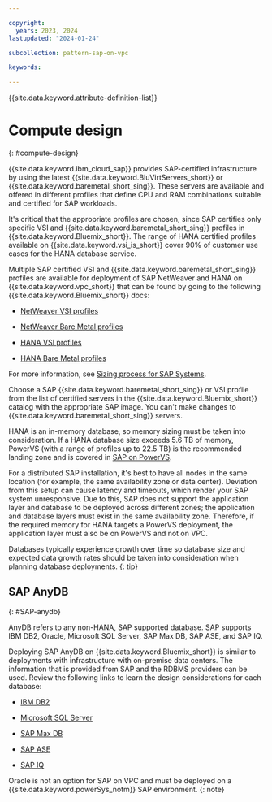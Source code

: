 ```yaml
---

copyright:
  years: 2023, 2024
lastupdated: "2024-01-24"

subcollection: pattern-sap-on-vpc

keywords:

---
```


{{site.data.keyword.attribute-definition-list}}

# Compute design
{: #compute-design}

{{site.data.keyword.ibm_cloud_sap}} provides SAP-certified infrastructure by using the latest {{site.data.keyword.BluVirtServers_short}} or {{site.data.keyword.baremetal_short_sing}}. These servers are available and offered in different profiles that define CPU and RAM combinations suitable and certified for SAP workloads.

It's critical that the appropriate profiles are chosen, since SAP certifies only specific VSI and {{site.data.keyword.baremetal_short_sing}} profiles in {{site.data.keyword.Bluemix_short}}. The range of HANA certified profiles available on {{site.data.keyword.vsi_is_short}} cover 90% of customer use cases for the HANA database service.

Multiple SAP certified VSI and {{site.data.keyword.baremetal_short_sing}} profiles are available for deployment of SAP NetWeaver and HANA on {{site.data.keyword.vpc_short}} that can be found by going to the following {{site.data.keyword.Bluemix_short}} docs:

- [NetWeaver VSI profiles](/docs/sap?topic=sap-nw-iaas-offerings-profiles-intel-vs-vpc)

- [NetWeaver Bare Metal profiles](/docs/sap?topic=sap-nw-iaas-offerings-profiles-intel-bm-vpc)

- [HANA VSI profiles](/docs/sap?topic=sap-hana-iaas-offerings-profiles-intel-vs-vpc)

- [HANA Bare Metal profiles](/docs/sap?topic=sap-hana-iaas-offerings-profiles-intel-bm-vpc)

For more information, see [Sizing process for SAP Systems](/docs/sap?topic=sap-sizing&interface=ui).

Choose a SAP {{site.data.keyword.baremetal_short_sing}} or VSI profile from the list of certified servers in the {{site.data.keyword.Bluemix_short}} catalog with the appropriate SAP image. You can't make changes to {{site.data.keyword.baremetal_short_sing}} servers.

HANA is an in-memory database, so memory sizing must be taken into consideration. If a HANA database size exceeds 5.6 TB of memory, PowerVS (with a range of profiles up to 22.5 TB) is the recommended landing zone and is covered in [SAP on PowerVS](/docs/pattern-sap-on-powervs?topic=pattern-sap-on-powervs-overview).

For a distributed SAP installation, it's  best to have all nodes in the same location (for example, the same availability zone or data center). Deviation from this setup can cause latency and timeouts, which render your SAP system unresponsive. Due to this, SAP does not support the application layer and database to be deployed across different zones; the application and database layers must exist in the same availability zone. Therefore, if the required memory for HANA targets a PowerVS deployment, the application layer must also be on PowerVS and not on VPC.

Databases typically experience growth over time so database size and expected data growth rates should be taken into consideration when planning database deployments.
{: tip}

## SAP AnyDB
{: #SAP-anydb}

AnyDB refers to any non-HANA, SAP supported database. SAP supports IBM DB2, Oracle, Microsoft SQL Server, SAP Max DB, SAP ASE, and SAP IQ.

Deploying SAP AnyDB on {{site.data.keyword.Bluemix_short}} is similar to deployments with infrastructure with on-premise data centers. The information that is provided from SAP and the RDBMS providers can be used. Review the following links to learn the design considerations for each database:

- [IBM DB2](/docs/sap?topic=sap-anydb-ibm-db2)

- [Microsoft SQL Server](/docs/sap?topic=sap-anydb-ms-sql-server)

- [SAP Max DB](/docs/sap?topic=sap-anydb-sap-maxdb)

- [SAP ASE](/docs/sap?topic=sap-anydb-sap-ase)

- [SAP IQ](/docs/sap?topic=sap-anydb-sap-iq)

Oracle is not an option for SAP on VPC and must be deployed on a {{site.data.keyword.powerSys_notm}} SAP environment.
{: note}
